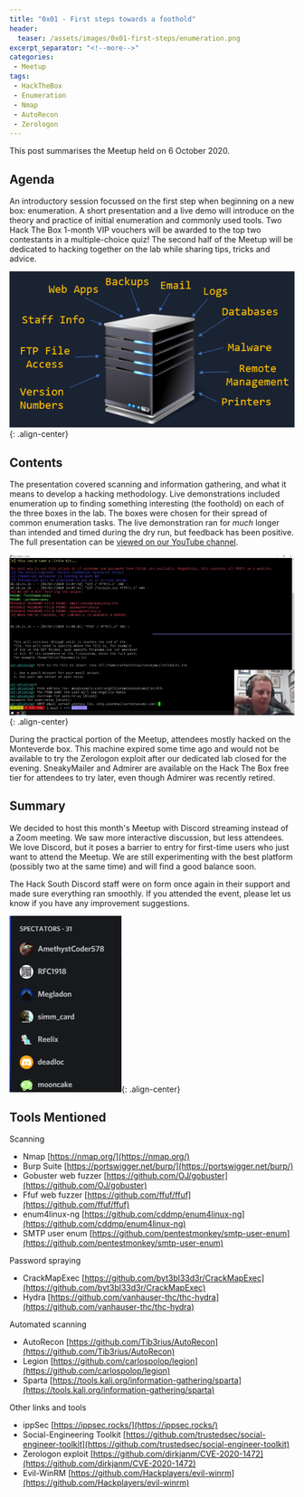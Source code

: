```yaml
---
title: "0x01 - First steps towards a foothold"
header:
  teaser: /assets/images/0x01-first-steps/enumeration.png
excerpt_separator: "<!--more-->"
categories:
 - Meetup
tags:
 - HackTheBox
 - Enumeration
 - Nmap
 - AutoRecon
 - Zerologon
---
```

This post summarises the Meetup held on 6 October 2020.

## Agenda
An introductory session focussed on the first step when beginning on a new box: enumeration. A short presentation and a live demo will introduce on the theory and practice of initial enumeration and commonly used tools. Two Hack The Box 1-month VIP vouchers will be awarded to the top two contestants in a multiple-choice quiz! The second half of the Meetup will be dedicated to hacking together on the lab while sharing tips, tricks and advice.<!--more-->

![gathering information](/assets/images/0x01-first-steps/enumeration.png){: .align-center}

## Contents
The presentation covered scanning and information gathering, and what it means to develop a hacking methodology. Live demonstrations included enumeration up to finding something interesting (the foothold) on each of the three boxes in the lab. The boxes were chosen for their spread of common enumeration tasks. The live demonstration ran for *much* longer than intended and timed during the dry run, but feedback has been positive. The full presentation can be [viewed on our YouTube channel](https://youtu.be/idnLBgRJLNY).

![phishing a user with SEToolkit](/assets/images/0x01-first-steps/user-phishing.png){: .align-center}

During the practical portion of the Meetup, attendees mostly hacked on the Monteverde box. This machine expired some time ago and would not be available to try the Zerologon exploit after our dedicated lab closed for the evening. SneakyMailer and Admirer are available on the Hack The Box free tier for attendees to try later, even though Admirer was recently retired.

## Summary
We decided to host this month's Meetup with Discord streaming instead of a Zoom meeting. We saw more interactive discussion, but less attendees. We love Discord, but it poses a barrier to entry for first-time users who just want to attend the Meetup. We are still experimenting with the best platform (possibly two at the same time) and will find a good balance soon.

The Hack South Discord staff were on form once again in their support and made sure everything ran smoothly. If you attended the event, please let us know if you have any improvement suggestions.

![Discord attendance](/assets/images/0x01-first-steps/discord.png){: .align-center}

## Tools Mentioned
Scanning
* Nmap [https://nmap.org/](https://nmap.org/)
* Burp Suite [https://portswigger.net/burp/](https://portswigger.net/burp/)
* Gobuster web fuzzer [https://github.com/OJ/gobuster](https://github.com/OJ/gobuster)
* Ffuf web fuzzer [https://github.com/ffuf/ffuf](https://github.com/ffuf/ffuf)
* enum4linux-ng [https://github.com/cddmp/enum4linux-ng](https://github.com/cddmp/enum4linux-ng)
* SMTP user enum [https://github.com/pentestmonkey/smtp-user-enum](https://github.com/pentestmonkey/smtp-user-enum)

Password spraying
* CrackMapExec [https://github.com/byt3bl33d3r/CrackMapExec](https://github.com/byt3bl33d3r/CrackMapExec)
* Hydra [https://github.com/vanhauser-thc/thc-hydra](https://github.com/vanhauser-thc/thc-hydra)

Automated scanning
* AutoRecon [https://github.com/Tib3rius/AutoRecon](https://github.com/Tib3rius/AutoRecon)
* Legion [https://github.com/carlospolop/legion](https://github.com/carlospolop/legion)
* Sparta [https://tools.kali.org/information-gathering/sparta](https://tools.kali.org/information-gathering/sparta)

Other links and tools
* ippSec [https://ippsec.rocks/](https://ippsec.rocks/)
* Social-Engineering Toolkit [https://github.com/trustedsec/social-engineer-toolkit](https://github.com/trustedsec/social-engineer-toolkit)
* Zerologon exploit [https://github.com/dirkjanm/CVE-2020-1472](https://github.com/dirkjanm/CVE-2020-1472)
* Evil-WinRM [https://github.com/Hackplayers/evil-winrm](https://github.com/Hackplayers/evil-winrm)